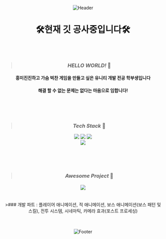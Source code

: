 <div align=center>
  
![Header](https://capsule-render.vercel.app/api?type=waving&color=timeGradient&height=200&section=header&text=Exciting%20Developer%20YuJin!&fontSize=50)

# 🛠현재 깃 공사중입니다🛠

<br><br>

>### *HELLO WORLD!* 🐬

#### 흥미진진하고 가슴 벅찬 게임을 만들고 싶은 유니티 개발 전공 학부생입니다

#### 해결 할 수 없는 문제는 없다는 마음으로 임합니다!


<br/><br/><br/>

>###  *Tech Stack* 🐋

<img src="https://img.shields.io/badge/UNITY-FFFFFF?style=flat&logo=unity&logoColor=black"/>
<img src="https://img.shields.io/badge/CSharp-239120?style=flat&logo=csharp&logoColor=black"/>
<img src="https://img.shields.io/badge/PhotonNetwork-4479A1?style=flat&logo=photonnetwork&logoColor=black"/>

<br/>
<img src="https://img.shields.io/badge/DotDesign-D9E2FA?style=flat&logo=aseprite&logoColor=black"/>


<br/><br/><br/>

>###  ***Awesome Project*** 🐳


#### [<img src="https://img.shields.io/badge/Unity와 Pun을 이용한 3D로비 및 다중 방 입장형태 온라인 게임-6876EB?style=flat&logo=condaforge&logoColor=white"/>](https://github.com/Goonbam/ProjectHIM.git)
<br/>
>### 개발 파트 : 플레이어 애니메이션, 적 애니메이션, 보스 애니메이션(보스 패턴 및 스킬), 전투 시스템, 시네마틱, 카메라 효과(포스트 프로세싱)

<br/><br/>
![Footer](https://capsule-render.vercel.app/api?type=waving&color=337CEB&height=200&section=footer)

</div>
